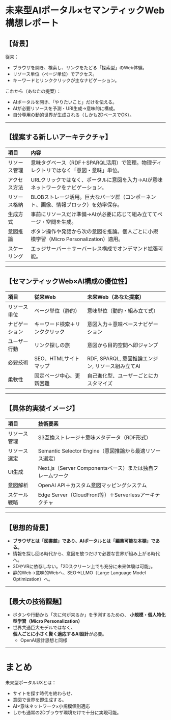 # 未来型AIポータル×セマンティックWeb構想レポート

## 【背景】

従来：
- ブラウザを開き、検索し、リンクをたどる「探索型」のWeb体験。
- リソース単位（ページ単位）でアクセス。
- キーワードとリンククリックが主なナビゲーション。

これから（あなたの提案）：
- AIポータルを開き、「やりたいこと」だけを伝える。
- AIが必要リソースを予測・URI生成→意味的に構成。
- 自分専用の動的世界が生成される（しかも2DベースでOK）。

---

## 【提案する新しいアーキテクチャ】

| 項目 | 内容 |
|:---|:---|
| リソース管理 | 意味タグベース（RDF＋SPARQL活用）で管理。物理ディレクトリではなく「意図・意味」単位。 |
| アクセス方法 | URLクリックではなく、ポータルに意図を入力→AIが意味ネットワークをナビゲーション。 |
| リソース格納 | BLOBストレージ活用。巨大なパーツ群（コンポーネント、画像、情報ブロック）を効率保存。 |
| 生成方式 | 事前にリソースだけ準備→AIが必要に応じて組み立ててページ・空間を生成。 |
| 意図推論 | ボタン操作や発話から次の意図を推論。個人ごとに小規模学習（Micro Personalization）適用。 |
| スケーリング | エッジサーバー＋サーバーレス構成でオンデマンド拡張可能。 |

---

## 【セマンティックWeb×AI構成の優位性】

| 項目 | 従来Web | 未来Web（あなた提案） |
|:---|:---|:---|
| リソース単位 | ページ単位（静的） | 意味単位（動的・組み立て式） |
| ナビゲーション | キーワード検索＋リンククリック | 意図入力＋意味ベースナビゲーション |
| ユーザー行動 | リンク探しの旅 | 意図から目的空間へ即ジャンプ |
| 必要技術 | SEO、HTMLサイトマップ | RDF, SPARQL, 意図推論エンジン, リソース組み立てAI |
| 柔軟性 | 固定ページ中心、更新困難 | 自己進化型、ユーザーごとにカスタマイズ |

---

## 【具体的実装イメージ】

| 項目 | 技術要素 |
|:---|:---|
| リソース管理 | S3互換ストレージ＋意味メタデータ（RDF形式） |
| リソース選定 | Semantic Selector Engine（意図推論から最適リソース選定） |
| UI生成 | Next.js（Server Componentsベース）または独自フレームワーク |
| 意図解析 | OpenAI API＋カスタム意図マッピングシステム |
| スケール戦略 | Edge Server（CloudFront等）＋Serverlessアーキテクチャ |

---

## 【思想的背景】

- **ブラウザとは「図書館」であり、AIポータルとは「編集可能な本棚」である。**
- 情報を探し回る時代から、意図を放つだけで必要な世界が組み上がる時代へ。
- 3DやVRに依存しない。「2Dスクリーン上でも充分に未来体験は可能」。
- 静的Web→意味的Webへ、SEO→LLMO（Large Language Model Optimization）へ。

---

## 【最大の技術課題】

- ボタンや行動から「次に何が来るか」を予測するための、
  **小規模・個人特化型学習（Micro Personalization）**
- 世界共通巨大モデルではなく、  
  **個人ごとに小さく賢く適応するAI設計**が必要。
  - OpenAI設計思想と同様

---

# まとめ

未来型ポータルUXとは：

- サイトを探す時代を終わらせ、
- 意図で世界を即生成する。
- AI×意味ネットワーク×小規模個別適応
- しかも通常の2Dブラウザ環境だけで十分に実現可能。

